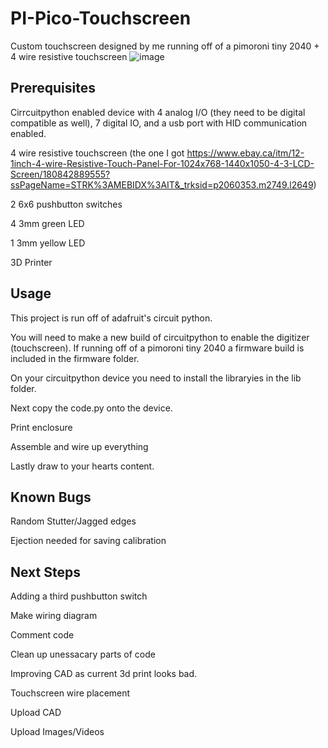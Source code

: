 
# PI-Pico-Touchscreen

Custom touchscreen designed by me running off of a pimoroni tiny 2040 + 4 wire resistive touchscreen
![image](https://user-images.githubusercontent.com/36164850/111360370-09d88080-8663-11eb-9af8-aa87849c462b.png)


## Prerequisites

Cirrcuitpython enabled device with 4 analog I/O (they need to be digital compatible as well), 7 digital IO, and a usb port with HID communication enabled.

4 wire resistive touchscreen (the one I got https://www.ebay.ca/itm/12-1inch-4-wire-Resistive-Touch-Panel-For-1024x768-1440x1050-4-3-LCD-Screen/180842889555?ssPageName=STRK%3AMEBIDX%3AIT&_trksid=p2060353.m2749.l2649)

2 6x6 pushbutton switches

4 3mm green LED

1 3mm yellow LED

3D Printer

## Usage

This project is run off of adafruit's circuit python. 

You will need to make a new build of circuitpython to enable the digitizer (touchscreen). If running off of a pimoroni tiny 2040 a firmware build is included in the firmware folder.

On your circuitpython device you need to install the libraryies in the lib folder. 

Next copy the code.py onto the device.

Print enclosure

Assemble and wire up everything

Lastly draw to your hearts content.

## Known Bugs

Random Stutter/Jagged edges

Ejection needed for saving calibration

## Next Steps

Adding a third pushbutton switch

Make wiring diagram

Comment code

Clean up unessacary parts of code

Improving CAD as current 3d print looks bad.

Touchscreen wire placement

Upload CAD

Upload Images/Videos
